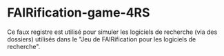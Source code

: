 # FAIRification-game-4RS
Ce faux registre est utilisé pour simuler les logiciels de recherche (via des dossiers) utilisés dans le "Jeu de FAIRification pour les logiciels de recherche".
